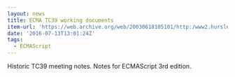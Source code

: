 ```yaml
---
layout: news
title: ECMA TC39 working documents
item-url: 'https://web.archive.org/web/20030618105101/http:/www2.hursley.ibm.com/tc39/'
date: '2016-07-13T13:01:24Z'
tags:
  - ECMAScript
---
```

Historic TC39 meeting notes.
Notes for ECMAScript 3rd edition.
